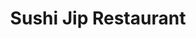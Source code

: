 ---
layout: place
title: "Sushi Jip Restaurant"
permalink: /virginia/arlington/sushi-jip-restaurant.html
stateAbbr: VA
stateName: Virginia
cityName: Arlington
seo:
  name: "Sushi Jip Restaurant"
  type: Restaurant
  links: https://www.sushijip.com/
description: "Sushi Jip Restaurant serves delicious sushi in Arlington, Virginia. Try fresh Japanese dishes for a great dining experience. Available for takeout, delivery, lunch, and dinner."
place_id: ChIJ6QexH6u3t4kRuv0pu_hTV_g
photos:
  - name: >-
      places/ChIJ6QexH6u3t4kRuv0pu_hTV_g/photos/AeeoHcLBbSO0DYZME-vHNVooOdWuKDZcBveL5eNQFV_EBY7Y90CLySYkdjZfUOyoO6CGBpWHif4HVPpT34NVLgEKsGc5MSvMusabLwSg4W8TTGmTOxUWCIPLcAe9NmZEbtjP8UZebiDD34C0PEqM5pjNmF4U1jKquaF354CSPbCuWd7NNRBDamYyYAgHc-fUdsyG4FMJ-VkJKHpbF9X6E6yYx7yr6I3h9j8zUE6T5vI-7heB2OrhJ4bM44njZActNngZJ0xcl1tXVUPevyeTzHrdZC42PYdztaIcuORLBIRLc4bThg
    widthPx: 3024
    heightPx: 4032
    authorAttributions:
      - displayName: Sushi Jip Restaurant
        uri: https://maps.google.com/maps/contrib/104908787508099627937
        photoUri: >-
          https://lh3.googleusercontent.com/a-/ALV-UjVo5SZ0W_urYb1hwJdFrsfQCKGr0kPrcLVuUX4jVvwPbsok8hE=s100-p-k-no-mo
    flagContentUri: >-
      https://www.google.com/local/imagery/report/?cb_client=maps_api_places.places_api&image_key=!1e10!2sAF1QipPUdcR1CaVK7QmsE8CVmy0CiS0zMGIUYUO19ZC0&hl=en-US
    googleMapsUri: >-
      https://www.google.com/maps/place//data=!3m4!1e2!3m2!1sAF1QipPUdcR1CaVK7QmsE8CVmy0CiS0zMGIUYUO19ZC0!2e10!4m2!3m1!1s0x89b7b7ab1fb107e9:0xf85753f8bb29fdba
  - name: >-
      places/ChIJ6QexH6u3t4kRuv0pu_hTV_g/photos/AeeoHcL7xDFAyIfeEdCLLD9TpjrlZM2x-hxEoa7b_pSB0qFuUt6dAja7bPJFWwfRH-Xt4AE6nDR4OmG5WJh9Ln5jwHgKYwzVKzCeQlKKpIudz5qS2ZIt_f5CdRa7CmtRwp0xDGwKh2RwNs2sjFegB0BYo-U_GnRcO9uU3hFDs2zq07lp4rGxrXKHi0JZ7f8Oz0cQEPqiL9fZZ5vlVtQNFJk6JpkmGhmF-ftX3LILffecTg0wBUS8ugVsFhSdwvo_p-AMrjo3FLasOXofbMfowPYA1U6AJmDiKSeDfCQrT9OyXcdcfw
    widthPx: 800
    heightPx: 800
    authorAttributions:
      - displayName: Sushi Jip Restaurant
        uri: https://maps.google.com/maps/contrib/104908787508099627937
        photoUri: >-
          https://lh3.googleusercontent.com/a-/ALV-UjVo5SZ0W_urYb1hwJdFrsfQCKGr0kPrcLVuUX4jVvwPbsok8hE=s100-p-k-no-mo
    flagContentUri: >-
      https://www.google.com/local/imagery/report/?cb_client=maps_api_places.places_api&image_key=!1e10!2sAF1QipOSBkXz0AOqzNNI5lhWzS2y1RYQAGp5lHfAtg_M&hl=en-US
    googleMapsUri: >-
      https://www.google.com/maps/place//data=!3m4!1e2!3m2!1sAF1QipOSBkXz0AOqzNNI5lhWzS2y1RYQAGp5lHfAtg_M!2e10!4m2!3m1!1s0x89b7b7ab1fb107e9:0xf85753f8bb29fdba
  - name: >-
      places/ChIJ6QexH6u3t4kRuv0pu_hTV_g/photos/AeeoHcLLVfUkGZtd5XRSC3n7o1chDGY8iyOpg420AcSVpWawSNgjcCBwN1TMxuU7eUahzbjm2Nnb5HJU3WEK2TLAl5fjv55zsPhUqBgxrBCEUzDDrja3AKv1HXsyhia4kCooX98GiEoOCARkjolo_QtJDwXOuhQWGt7KA9NJNr7DoSjAu0_LOPZr00zCI8Zq8F3SHsZKFzY_Mjdn_wf3bLlsZtqi2ZDcRRX6yX63nkm6ItslvlAtIURRu9o6lvFs1ZH-9GmnVlEYTAed_BGkghqEx4vY9_-FPGGzLFYWiBtUmlORpYSKXbPUMJxR7aWvRTRWMU7HtXlkkG4mHhH0BJZmJzNdbS52goG6xOZm2_cfyt0LvBb5liULVKo6s-1cwS7TnBdgJnsBHtaJeXUG5bmHD3GV2uQg3cZ4ZSKb6-uxCpZlBLvC
    widthPx: 3600
    heightPx: 4800
    authorAttributions:
      - displayName: Em Nguyen
        uri: https://maps.google.com/maps/contrib/107845881865464098080
        photoUri: >-
          https://lh3.googleusercontent.com/a-/ALV-UjVsYeTjLcm0VEoUKudHV067wvZotExUWNXcfanOfNpZ2OJPUS7sOw=s100-p-k-no-mo
    flagContentUri: >-
      https://www.google.com/local/imagery/report/?cb_client=maps_api_places.places_api&image_key=!1e10!2sCIHM0ogKEICAgMCI8Yn8qQE&hl=en-US
    googleMapsUri: >-
      https://www.google.com/maps/place//data=!3m4!1e2!3m2!1sCIHM0ogKEICAgMCI8Yn8qQE!2e10!4m2!3m1!1s0x89b7b7ab1fb107e9:0xf85753f8bb29fdba
  - name: >-
      places/ChIJ6QexH6u3t4kRuv0pu_hTV_g/photos/AeeoHcKUNQdREmQA_mRuzLS9JmDcNRJgsQPSwbJNGo7UG4D-FKUjC2HgrxIhhANRi0_JkIO38KUu1tp726vdoOLP3nUcLlV-J0xPhUbWFhEZytLoNua62i4tedVp-_D0Rb6x_vBd7pIDW7TgTkX63MPjNNPV1sbFnsFZroPViRP-RRCKTr-Nz9-TbD64BNR72YTS7CYjczK8pFIhT9xiz735ww2XMz_K6FKV6GSZkXrkOBtM1ROVnK0o6SF-x4hmiu4in1Lyqp6WxCWinLldAOTf_7yiQsAXbp92FrYdOzUqM_ePJw
    widthPx: 4800
    heightPx: 3193
    authorAttributions:
      - displayName: Sushi Jip Restaurant
        uri: https://maps.google.com/maps/contrib/104908787508099627937
        photoUri: >-
          https://lh3.googleusercontent.com/a-/ALV-UjVo5SZ0W_urYb1hwJdFrsfQCKGr0kPrcLVuUX4jVvwPbsok8hE=s100-p-k-no-mo
    flagContentUri: >-
      https://www.google.com/local/imagery/report/?cb_client=maps_api_places.places_api&image_key=!1e10!2sAF1QipPhwX3TGhI6J2KWTkDQwS1Uay9BgkzzGGxQ2iHG&hl=en-US
    googleMapsUri: >-
      https://www.google.com/maps/place//data=!3m4!1e2!3m2!1sAF1QipPhwX3TGhI6J2KWTkDQwS1Uay9BgkzzGGxQ2iHG!2e10!4m2!3m1!1s0x89b7b7ab1fb107e9:0xf85753f8bb29fdba
  - name: >-
      places/ChIJ6QexH6u3t4kRuv0pu_hTV_g/photos/AeeoHcIS2r7VZkkrleSEsxGLwfIJqBwVHmpQ5VMBumEq_jpQw5IWR2vlZoR1dbstCKGkzPWKhc6EnhxXA6_-jQGWMCc1oOBn3ZTBHklg7BAzwz4OYPYPGo2q6nzdIkQThTWHcyunOryaL2ruUES-V4IQlJguA86ESQJ0brTtQAYlbo_gNH-iOrEKwlPqDEkTciljJNuKNN1K8zfyOkgp7hku73gJ4jLQf_oGX0sKoyCLK4yGOOd1fsSeE48Df9QUQnhEmeCu49A9MM55AErVlQwta9uuirohnsqasMUwl49AV4EkKg
    widthPx: 3849
    heightPx: 3024
    authorAttributions:
      - displayName: Sushi Jip Restaurant
        uri: https://maps.google.com/maps/contrib/104908787508099627937
        photoUri: >-
          https://lh3.googleusercontent.com/a-/ALV-UjVo5SZ0W_urYb1hwJdFrsfQCKGr0kPrcLVuUX4jVvwPbsok8hE=s100-p-k-no-mo
    flagContentUri: >-
      https://www.google.com/local/imagery/report/?cb_client=maps_api_places.places_api&image_key=!1e10!2sAF1QipNreuy6P5LfzG2oYusN7hRjNcT1lyc42UgOvzrp&hl=en-US
    googleMapsUri: >-
      https://www.google.com/maps/place//data=!3m4!1e2!3m2!1sAF1QipNreuy6P5LfzG2oYusN7hRjNcT1lyc42UgOvzrp!2e10!4m2!3m1!1s0x89b7b7ab1fb107e9:0xf85753f8bb29fdba
  - name: >-
      places/ChIJ6QexH6u3t4kRuv0pu_hTV_g/photos/AeeoHcKQtZ6ZqRgYLiPYVUnpWhS0K1hRq88yD70tNVJsqs1pM94KRua_OzCiHRr2xSZkjd1EtIYRs7P5iJBHrc_6SnSw9pwtKNnxPO5cDe0lWfS_aYOos5zH9L_-k0qg6Gmbx347uaAT4zUkW2hsAZsgIGV8JX_UMHjmQIzuK-ZSuJyhAxZIg6kDgcAoK5ZjseWEGjVDKUxumsEl91ulMF_AlFcLzTausfi0djL90AL_a6Q2wQHoMzHFz94RXbnBNTNCIAsfklAn2N9XoticlHUCTO1C6rt-C21qdwKIXnoLGH4CHA
    widthPx: 4800
    heightPx: 3200
    authorAttributions:
      - displayName: Sushi Jip Restaurant
        uri: https://maps.google.com/maps/contrib/104908787508099627937
        photoUri: >-
          https://lh3.googleusercontent.com/a-/ALV-UjVo5SZ0W_urYb1hwJdFrsfQCKGr0kPrcLVuUX4jVvwPbsok8hE=s100-p-k-no-mo
    flagContentUri: >-
      https://www.google.com/local/imagery/report/?cb_client=maps_api_places.places_api&image_key=!1e10!2sAF1QipP_RlWGE0teKHvB_b9HOUXdNe6PbF9Hd8IWjcVD&hl=en-US
    googleMapsUri: >-
      https://www.google.com/maps/place//data=!3m4!1e2!3m2!1sAF1QipP_RlWGE0teKHvB_b9HOUXdNe6PbF9Hd8IWjcVD!2e10!4m2!3m1!1s0x89b7b7ab1fb107e9:0xf85753f8bb29fdba
  - name: >-
      places/ChIJ6QexH6u3t4kRuv0pu_hTV_g/photos/AeeoHcJNGPiEGGHsKiGeQClNojvSQ3zDp9tW06R9XJPwI0SHUVpwrIXu6vljkyEjEIaguq0fMkr8RQN4sRCGbRpXK390CXZnXSkNlMlxmftI2xAYwkkO4s8eLn5WywfMw1a_49moEw4DpRLHvC1M5uhfisU3D0hMU1GzWV5FskN2Vdg9qZjxCOjc4FilqSk_XW0OmUYULF9rQ-rfo8TY7506M80XVwcATZD-Qd2MBPASOQW6mujHT3WHN3hQ51MQOEQdOYEQlo6e7YYI-M1Y8TQue8a3pvYgwWgWfGpA-PeAsNZy_g
    widthPx: 3024
    heightPx: 2226
    authorAttributions:
      - displayName: Sushi Jip Restaurant
        uri: https://maps.google.com/maps/contrib/104908787508099627937
        photoUri: >-
          https://lh3.googleusercontent.com/a-/ALV-UjVo5SZ0W_urYb1hwJdFrsfQCKGr0kPrcLVuUX4jVvwPbsok8hE=s100-p-k-no-mo
    flagContentUri: >-
      https://www.google.com/local/imagery/report/?cb_client=maps_api_places.places_api&image_key=!1e10!2sAF1QipNjZq1f6qXka0Evrg3rFfEfqDXeOH7Py9ILJuqM&hl=en-US
    googleMapsUri: >-
      https://www.google.com/maps/place//data=!3m4!1e2!3m2!1sAF1QipNjZq1f6qXka0Evrg3rFfEfqDXeOH7Py9ILJuqM!2e10!4m2!3m1!1s0x89b7b7ab1fb107e9:0xf85753f8bb29fdba
  - name: >-
      places/ChIJ6QexH6u3t4kRuv0pu_hTV_g/photos/AeeoHcJmPPvzQDyF_9G9KRNIxI4Xlu0MOl-lzx9eDrGky4eCIbOSqVuhcPpw6iceYFwVB0pWqnqWo7okH_DaIa9C52QDds6WrnLyHkH0Rwe2bUvFKzCrjw5_N4llUU86e_TN2xJ0Xb7hA_jKFT6oxLjtUdIRi6xQCLLAN6yJqtRjmImZcz2O9rcMcR6MagkiaMbvUePyzzoRC8d3fzoNE2cBaDstI7PYdf7EUjQey8MTlAk88arTq0r3H82MvdI7C0ktDV4GjyDLPV4D8b6H70aPTmbtnV5ZjZoMjkP_PaE0Z8942w
    widthPx: 4800
    heightPx: 3200
    authorAttributions:
      - displayName: Sushi Jip Restaurant
        uri: https://maps.google.com/maps/contrib/104908787508099627937
        photoUri: >-
          https://lh3.googleusercontent.com/a-/ALV-UjVo5SZ0W_urYb1hwJdFrsfQCKGr0kPrcLVuUX4jVvwPbsok8hE=s100-p-k-no-mo
    flagContentUri: >-
      https://www.google.com/local/imagery/report/?cb_client=maps_api_places.places_api&image_key=!1e10!2sAF1QipPgcptPCJ9Zl93ssj_zIiFtzUAeL-CXqg5WBuP_&hl=en-US
    googleMapsUri: >-
      https://www.google.com/maps/place//data=!3m4!1e2!3m2!1sAF1QipPgcptPCJ9Zl93ssj_zIiFtzUAeL-CXqg5WBuP_!2e10!4m2!3m1!1s0x89b7b7ab1fb107e9:0xf85753f8bb29fdba
  - name: >-
      places/ChIJ6QexH6u3t4kRuv0pu_hTV_g/photos/AeeoHcL1H1_v5PSV6MleXJqgiNFNWlOrnGB_1--9Gs7eC47E9Q28XNkYQYvZ1eXDKHlSG4a7nCQxrkWIkui8fyyXpnScj4QX9rUgkgMJIgWcwGWBSXEZIeoVIQJtmliMqo3fxDzDEG24U1dw-5e-NISLJUwm5rtoqOMHaYt3cKiRMoqkNKJJ1YDDrWE5X51wB98eVfcVS_FW9AdD6MRaSG2MNm3MGjctI4el0E_u7NQvGaWv2_nd6iRRgVd7XqE2c3rxaY8zk8zEkvq645kdEGygNp8BDF96hUPBMnO-XSenNYRvvw
    widthPx: 3068
    heightPx: 3024
    authorAttributions:
      - displayName: Sushi Jip Restaurant
        uri: https://maps.google.com/maps/contrib/104908787508099627937
        photoUri: >-
          https://lh3.googleusercontent.com/a-/ALV-UjVo5SZ0W_urYb1hwJdFrsfQCKGr0kPrcLVuUX4jVvwPbsok8hE=s100-p-k-no-mo
    flagContentUri: >-
      https://www.google.com/local/imagery/report/?cb_client=maps_api_places.places_api&image_key=!1e10!2sAF1QipPNWTIWC_Difdoy01XLyKnGcDERpgfkneyqEpuv&hl=en-US
    googleMapsUri: >-
      https://www.google.com/maps/place//data=!3m4!1e2!3m2!1sAF1QipPNWTIWC_Difdoy01XLyKnGcDERpgfkneyqEpuv!2e10!4m2!3m1!1s0x89b7b7ab1fb107e9:0xf85753f8bb29fdba
  - name: >-
      places/ChIJ6QexH6u3t4kRuv0pu_hTV_g/photos/AeeoHcLzzSs-04r8bR7AUncABOUb0gFPNAqbmDgAT-jgesTFmWSXVh7QnOePdOlZ1CHp8AYQf6ItAm6MzcjUm-HFCMt-x9Qaka1A1Xb4PCbOOOhH8X8omfFi00kdYd-qcfHzz5xGtO2kH8sL6qUZQS42EWt2vnEfi6eMmv04pdqih_D46Pvo4P4HdpVbZ22MQl3C2-LlTrP-mZxvM1YGfJe0p0Rr2mlhWS8vklA8fUwOlk2Mzl77-mmDn1R29gcMYUKRsKW8JU66-U10gxyaFiGwdaBYHrqUoiSB4En1pjNiAu1YoC_3wkzOgCSNIO36nCYS93slNhN7l5WWrTcMrlyOvx2-jXj6bIOmNNvbs8C0_aJLlR9WOQz1O0E6eFfjtJ8LgbwzJ9lBwsgEdGY7kgFF_1cwXL-wzu7EJRJahi5SWdCodIp0
    widthPx: 4032
    heightPx: 3024
    authorAttributions:
      - displayName: Sijia Liang
        uri: https://maps.google.com/maps/contrib/108251266040699153061
        photoUri: >-
          https://lh3.googleusercontent.com/a-/ALV-UjUlvb0wsQWLnJSWd-rE_LT0BuCXp_9ILz-Mj7zx8quP4CuwPSGU=s100-p-k-no-mo
    flagContentUri: >-
      https://www.google.com/local/imagery/report/?cb_client=maps_api_places.places_api&image_key=!1e10!2sCIHM0ogKEICAgMDwlLfSswE&hl=en-US
    googleMapsUri: >-
      https://www.google.com/maps/place//data=!3m4!1e2!3m2!1sCIHM0ogKEICAgMDwlLfSswE!2e10!4m2!3m1!1s0x89b7b7ab1fb107e9:0xf85753f8bb29fdba
address: 3000 Washington Blvd Suit A, Arlington, VA 22201, USA
street: 3000 Washington Blvd Suit A
city: Arlington
state: VA
zip: '22201'
country: USA
neighborhood: null
latitude: '38.884856'
longitude: '-77.093759'
accessibility_options:
  wheelchairAccessibleParking: true
  wheelchairAccessibleEntrance: true
  wheelchairAccessibleSeating: true
business_status: OPERATIONAL
name: Sushi Jip Restaurant
google_maps_links:
  directionsUri: >-
    https://www.google.com/maps/dir//''/data=!4m7!4m6!1m1!4e2!1m2!1m1!1s0x89b7b7ab1fb107e9:0xf85753f8bb29fdba!3e0
  placeUri: https://maps.google.com/?cid=17894863972137041338
  writeAReviewUri: >-
    https://www.google.com/maps/place//data=!4m3!3m2!1s0x89b7b7ab1fb107e9:0xf85753f8bb29fdba!12e1
  reviewsUri: >-
    https://www.google.com/maps/place//data=!4m4!3m3!1s0x89b7b7ab1fb107e9:0xf85753f8bb29fdba!9m1!1b1
  photosUri: >-
    https://www.google.com/maps/place//data=!4m3!3m2!1s0x89b7b7ab1fb107e9:0xf85753f8bb29fdba!10e5
primary_type: Restaurant
opening_hours:
  regular: null
  current: null
secondary_opening_hours:
  regular:
    weekdayDescriptions: null
    type: null
  current:
    weekdayDescriptions: null
    type: null
phone: (703) 243-7799
price_level: PRICE_LEVEL_MODERATE
price_range: $30 &ndash; $50
rating: '4.7'
rating_count: 113
website: https://www.sushijip.com/
reviews:
  - name: >-
      places/ChIJ6QexH6u3t4kRuv0pu_hTV_g/reviews/ChZDSUhNMG9nS0VJQ0FnTUNJOFluOFNREAE
    relativePublishTimeDescription: a week ago
    rating: 5
    text:
      text: >-
        THE BEST sushi in the DMV. So incredibly fresh and well prepared. I’ve
        had a ton of sushi in my life, (just  got back from Japan) and this
        place is outstanding. The service is amiable. The portions are generous.
        A gem of a spot run by a sushi chef who has worked at high class fine
        dining restaurants. The price is unbeatable for the quality. 11/10
        recommend.
      languageCode: en
    originalText:
      text: >-
        THE BEST sushi in the DMV. So incredibly fresh and well prepared. I’ve
        had a ton of sushi in my life, (just  got back from Japan) and this
        place is outstanding. The service is amiable. The portions are generous.
        A gem of a spot run by a sushi chef who has worked at high class fine
        dining restaurants. The price is unbeatable for the quality. 11/10
        recommend.
      languageCode: en
    authorAttribution:
      displayName: Em Nguyen
      uri: https://www.google.com/maps/contrib/107845881865464098080/reviews
      photoUri: >-
        https://lh3.googleusercontent.com/a-/ALV-UjVsYeTjLcm0VEoUKudHV067wvZotExUWNXcfanOfNpZ2OJPUS7sOw=s128-c0x00000000-cc-rp-mo
    publishTime: '2025-04-02T23:18:50.064635Z'
    flagContentUri: >-
      https://www.google.com/local/review/rap/report?postId=ChZDSUhNMG9nS0VJQ0FnTUNJOFluOFNREAE&d=17924085&t=1
    googleMapsUri: >-
      https://www.google.com/maps/reviews/data=!4m6!14m5!1m4!2m3!1sChZDSUhNMG9nS0VJQ0FnTUNJOFluOFNREAE!2m1!1s0x89b7b7ab1fb107e9:0xf85753f8bb29fdba
  - name: >-
      places/ChIJ6QexH6u3t4kRuv0pu_hTV_g/reviews/ChdDSUhNMG9nS0VJQ0FnTURJbXFhZXhRRRAB
    relativePublishTimeDescription: in the last week
    rating: 5
    text:
      text: >-
        What an absolute gem! The sushi here is fantastic, the staff are
        friendly, and the owner is wonderful.


        We moved to the Midwest and don't get to eat sushi often, so this was a
        real treat. All of the fish was fresh and tasty. Everything was
        beautifully arranged and assembled. The portion sizes are fantastic,
        particularly the thickness of the bluefin tuna.


        The miso soup is made from scratch and it's the best I've ever had! I
        would go here just for soup if I wasn't in the mood for sushi.


        Our waiter was entertaining and attentive, and the owner checked on us
        frequently. We had such wonderful conversations with both of them. It
        was a true pleasure to meet them.


        I would absolutely recommend it to anyone who loves sushi and a
        wonderful experience.


        We ordered some of just about everything, and all of it was delicious.
        Check out the pictures.
      languageCode: en
    originalText:
      text: >-
        What an absolute gem! The sushi here is fantastic, the staff are
        friendly, and the owner is wonderful.


        We moved to the Midwest and don't get to eat sushi often, so this was a
        real treat. All of the fish was fresh and tasty. Everything was
        beautifully arranged and assembled. The portion sizes are fantastic,
        particularly the thickness of the bluefin tuna.


        The miso soup is made from scratch and it's the best I've ever had! I
        would go here just for soup if I wasn't in the mood for sushi.


        Our waiter was entertaining and attentive, and the owner checked on us
        frequently. We had such wonderful conversations with both of them. It
        was a true pleasure to meet them.


        I would absolutely recommend it to anyone who loves sushi and a
        wonderful experience.


        We ordered some of just about everything, and all of it was delicious.
        Check out the pictures.
      languageCode: en
    authorAttribution:
      displayName: J. R.
      uri: https://www.google.com/maps/contrib/112715197401165328669/reviews
      photoUri: >-
        https://lh3.googleusercontent.com/a-/ALV-UjWRqB0-ONznKxjw8VhGMcDFOr2qLw1sgzw2X3_ZrRC0UFYyBwQXrg=s128-c0x00000000-cc-rp-mo-ba4
    publishTime: '2025-04-09T00:36:26.559566Z'
    flagContentUri: >-
      https://www.google.com/local/review/rap/report?postId=ChdDSUhNMG9nS0VJQ0FnTURJbXFhZXhRRRAB&d=17924085&t=1
    googleMapsUri: >-
      https://www.google.com/maps/reviews/data=!4m6!14m5!1m4!2m3!1sChdDSUhNMG9nS0VJQ0FnTURJbXFhZXhRRRAB!2m1!1s0x89b7b7ab1fb107e9:0xf85753f8bb29fdba
  - name: >-
      places/ChIJ6QexH6u3t4kRuv0pu_hTV_g/reviews/ChZDSUhNMG9nS0VJQ0FnSURQX2NYWlN3EAE
    relativePublishTimeDescription: a month ago
    rating: 5
    text:
      text: >-
        I ordered takeout from Sushi Jip and was so impressed that I can’t wait
        to visit in person! The sushi was incredibly fresh, beautifully
        presented, and full of flavor—even after a short car ride. They even
        gave us some extra pieces to the sushi deluxe entree, so that is very
        much appreciated.


        The menu offers a great variety, with something for every sushi lover,
        from classic rolls to creative specialty options. If the takeout is this
        good, I can only imagine how amazing the dining experience will be.


        From my understanding, it looks like this is a new owner. Whatever
        they’re doing, they’re doing it well. Will update soon when I go in
        person.


        Update: I’ve been to the location twice now, and it’s even better in
        person. Everything is fresh and made to order, and every specialty roll
        I’ve tried has been excellent. The staff treats us with kindness, and
        the food is crafted with a level of care that Arlington could use more
        of.
      languageCode: en
    originalText:
      text: >-
        I ordered takeout from Sushi Jip and was so impressed that I can’t wait
        to visit in person! The sushi was incredibly fresh, beautifully
        presented, and full of flavor—even after a short car ride. They even
        gave us some extra pieces to the sushi deluxe entree, so that is very
        much appreciated.


        The menu offers a great variety, with something for every sushi lover,
        from classic rolls to creative specialty options. If the takeout is this
        good, I can only imagine how amazing the dining experience will be.


        From my understanding, it looks like this is a new owner. Whatever
        they’re doing, they’re doing it well. Will update soon when I go in
        person.


        Update: I’ve been to the location twice now, and it’s even better in
        person. Everything is fresh and made to order, and every specialty roll
        I’ve tried has been excellent. The staff treats us with kindness, and
        the food is crafted with a level of care that Arlington could use more
        of.
      languageCode: en
    authorAttribution:
      displayName: Lynn Ta
      uri: https://www.google.com/maps/contrib/103203494532476037056/reviews
      photoUri: >-
        https://lh3.googleusercontent.com/a-/ALV-UjWeC2MiSIIqgnUgKiMAC3vqqrQ8MLpeGaTDOrlbRLj6BIO9WCR-=s128-c0x00000000-cc-rp-mo-ba3
    publishTime: '2025-02-20T16:09:39.922340Z'
    flagContentUri: >-
      https://www.google.com/local/review/rap/report?postId=ChZDSUhNMG9nS0VJQ0FnSURQX2NYWlN3EAE&d=17924085&t=1
    googleMapsUri: >-
      https://www.google.com/maps/reviews/data=!4m6!14m5!1m4!2m3!1sChZDSUhNMG9nS0VJQ0FnSURQX2NYWlN3EAE!2m1!1s0x89b7b7ab1fb107e9:0xf85753f8bb29fdba
  - name: >-
      places/ChIJ6QexH6u3t4kRuv0pu_hTV_g/reviews/ChdDSUhNMG9nS0VJQ0FnTUR3aFlYU2lBRRAB
    relativePublishTimeDescription: 2 weeks ago
    rating: 5
    text:
      text: >-
        This is one of the best sushi spots in the DMV, hands down. Our table
        accidentally ordered unagi (eel) when we meant to order uni (sea urchin)
        and the owner was generous enough to give us the uni on the house.


        Beyond that kind gesture, their staff are very friendly and also
        hilarious. Great vibes all around the moment we stepped into this
        amazing sushi restaurant. Highly recommend!!
      languageCode: en
    originalText:
      text: >-
        This is one of the best sushi spots in the DMV, hands down. Our table
        accidentally ordered unagi (eel) when we meant to order uni (sea urchin)
        and the owner was generous enough to give us the uni on the house.


        Beyond that kind gesture, their staff are very friendly and also
        hilarious. Great vibes all around the moment we stepped into this
        amazing sushi restaurant. Highly recommend!!
      languageCode: en
    authorAttribution:
      displayName: Charles Ho
      uri: https://www.google.com/maps/contrib/111627789166942344102/reviews
      photoUri: >-
        https://lh3.googleusercontent.com/a-/ALV-UjWp6b7m3_T410LjD1gjo7rbD8ktnwnc8fcg5yH_sOUhlU59l2ja=s128-c0x00000000-cc-rp-mo-ba2
    publishTime: '2025-03-27T02:56:37.613355Z'
    flagContentUri: >-
      https://www.google.com/local/review/rap/report?postId=ChdDSUhNMG9nS0VJQ0FnTUR3aFlYU2lBRRAB&d=17924085&t=1
    googleMapsUri: >-
      https://www.google.com/maps/reviews/data=!4m6!14m5!1m4!2m3!1sChdDSUhNMG9nS0VJQ0FnTUR3aFlYU2lBRRAB!2m1!1s0x89b7b7ab1fb107e9:0xf85753f8bb29fdba
  - name: >-
      places/ChIJ6QexH6u3t4kRuv0pu_hTV_g/reviews/ChZDSUhNMG9nS0VJQ0FnSURmX0xPdWNnEAE
    relativePublishTimeDescription: 3 months ago
    rating: 5
    text:
      text: >-
        I’ve visited Sushi Jip a few times since it transitioned from Endo, and
        I’ve noticed a big improvement. My first visit was just okay, but I
        decided to give it another try—and I’m glad I did! The rolls are
        delicious with generous portions, and the sushi, especially the Hokkaido
        uni and toro, is incredibly fresh. The atmosphere is cozy, not too
        crowded, and in a nice area. This has become my go-to sushi spot, and I
        highly recommend it to fellow sushi lovers!
      languageCode: en
    originalText:
      text: >-
        I’ve visited Sushi Jip a few times since it transitioned from Endo, and
        I’ve noticed a big improvement. My first visit was just okay, but I
        decided to give it another try—and I’m glad I did! The rolls are
        delicious with generous portions, and the sushi, especially the Hokkaido
        uni and toro, is incredibly fresh. The atmosphere is cozy, not too
        crowded, and in a nice area. This has become my go-to sushi spot, and I
        highly recommend it to fellow sushi lovers!
      languageCode: en
    authorAttribution:
      displayName: Charida Panak
      uri: https://www.google.com/maps/contrib/114504971357896817683/reviews
      photoUri: >-
        https://lh3.googleusercontent.com/a-/ALV-UjW03AIsu-eYDfNGXqY9kVBepvvT4JVLv3RaBDHxCiydRAmwL3QC=s128-c0x00000000-cc-rp-mo
    publishTime: '2025-01-04T21:14:50.057088Z'
    flagContentUri: >-
      https://www.google.com/local/review/rap/report?postId=ChZDSUhNMG9nS0VJQ0FnSURmX0xPdWNnEAE&d=17924085&t=1
    googleMapsUri: >-
      https://www.google.com/maps/reviews/data=!4m6!14m5!1m4!2m3!1sChZDSUhNMG9nS0VJQ0FnSURmX0xPdWNnEAE!2m1!1s0x89b7b7ab1fb107e9:0xf85753f8bb29fdba
parking_options:
  freeStreetParking: true
  paidStreetParking: true
  paidGarageParking: true
payment_options:
  acceptsCreditCards: true
  acceptsDebitCards: true
  acceptsCashOnly: false
  acceptsNfc: true
allow_dogs: null
curbside_pickup: null
delivery: true
dine_in: true
good_for_children: true
good_for_groups: null
good_for_sports: false
live_music: false
menu_for_children: null
outdoor_seating: true
reservable: true
restroom: true
serves_beer: true
serves_breakfast: null
serves_brunch: null
serves_cocktails: null
serves_coffee: null
serves_dinner: true
serves_dessert: true
serves_lunch: true
serves_vegetarian_food: true
serves_wine: true
takeout: true
summary: null

---